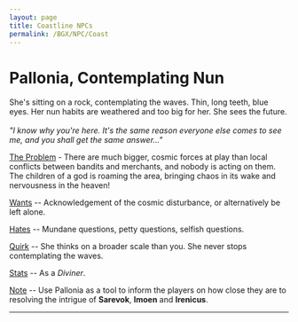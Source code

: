 ```yaml
---
layout: page
title: Coastline NPCs
permalink: /BGX/NPC/Coast
---
```


# Pallonia, Contemplating Nun
<span class="alchemy">She's sitting on a rock, contemplating the waves. Thin, long teeth, blue eyes. Her nun habits are weathered and too big for her. She sees the future.<br><br>*"I know why you're here. It's the same reason everyone else comes to see me, and you shall get the same answer..."*</span>

<ins>The Problem</ins> - There are much bigger, cosmic forces at play than local conflicts between bandits and merchants, and nobody is acting on them. The children of a god is roaming the area, bringing chaos in its wake and nervousness in the heaven!

<ins>Wants</ins> -- Acknowledgement of the cosmic disturbance, or alternatively be left alone.

<ins>Hates</ins> -- Mundane questions, petty questions, selfish questions.

<ins>Quirk</ins> -- She thinks on a broader scale than you. She never stops contemplating the waves.

<ins>Stats</ins> -- As a *Diviner*.


<ins>Note</ins> -- Use Pallonia as a tool to inform the players on how close they are to resolving the intrigue of **Sarevok**, **Imoen** and **Irenicus**.

---
